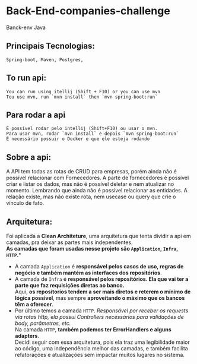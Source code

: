 # Back-End-companies-challenge
Banck-env Java

## Principais Tecnologias:
    Spring-boot, Maven, Postgres, 

## To run api: 
    You can run using itellij (Shift + F10) or you can use mvn
    Tou use mvn, run `mvn install` then `mvn spring-boot:run`

## Para rodar a api
    É possível rodar pelo intellij (Shift+F10) ou usar o mvn.
    Para usar mvn, rodar `mvn install` e depois `mvn spring-boot:run`
    É necessário possuir o Docker e que ele esteja rodando

## Sobre a api:
  A API tem todas as rotas de CRUD para empresas, porém ainda não é possível relacionar com Fornecedores.
  A parte de fornecedores é possível criar e listar os dados, mas não é possível deletar e nem atualizar no momento.
  Lembrando que ainda não é possível relacionar as entidades.
  A relação existe, mas não existe rota, nem usecase ou query que crie o vínculo de fato.

## Arquitetura:
  Foi aplicada a **Clean Architeture**, uma arquitetura que tenta dividir a api em camadas, pra deixar as partes mais independentes.<br>
  **As camadas que foram usadas nesse projeto são `Application`, `Infra`, `HTTP`.***
  - A camada `Application` é **responsável pelos casos de uso, regras de negócio e também mantém as interfaces dos repositórios**. 
  - A camada de `Infra` é **responsável pelos repositórios. Ela que vai ter a parte que faz requisições diretas ao banco.** <br>
    Aqui, **os reposítorios tendem a ser mais diretos e reterem o mínimo de lógica possível**, mas sempre **aproveitando o máximo que os bancos têm a oferecer**.<br>
  - Por último temos a camada `HTTP`. *Responsável por receber os requests via rotas http, ela possui Controllers necessários para validações de body, parâmetros, etc.*  
Na camada `HTTP`, **também podemos ter ErrorHandlers e alguns adapters**.<br>
  Decidi seguir com essa arquitetura, pois ela traz uma legibilidade maior ao código, uma independência melhor das camadas,
e também facilita refatorações e atualizações sem impactar muitos lugares no sistema.



